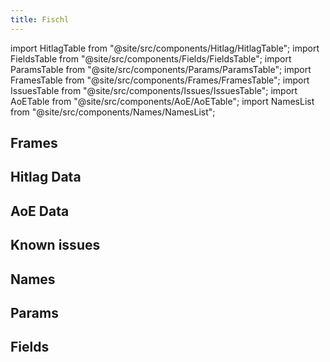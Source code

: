 ```yaml
---
title: Fischl
---
```


import HitlagTable from "@site/src/components/Hitlag/HitlagTable";
import FieldsTable from "@site/src/components/Fields/FieldsTable";
import ParamsTable from "@site/src/components/Params/ParamsTable";
import FramesTable from "@site/src/components/Frames/FramesTable";
import IssuesTable from "@site/src/components/Issues/IssuesTable";
import AoETable from "@site/src/components/AoE/AoETable";
import NamesList from "@site/src/components/Names/NamesList";

## Frames

<FramesTable item_key="fischl" />

## Hitlag Data

<HitlagTable item_key="fischl" />

## AoE Data

<AoETable item_key="fischl" />

## Known issues

<IssuesTable item_key="fischl" />

## Names

<NamesList item_key="fischl" />

## Params

<ParamsTable item_key="fischl" />

## Fields

<FieldsTable item_key="fischl" />
